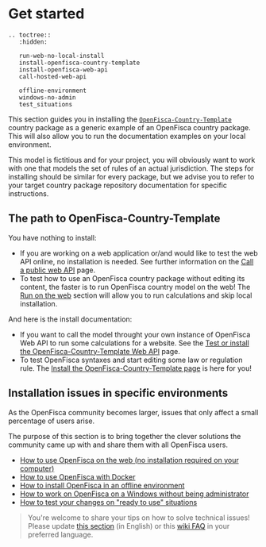 # <i class="fas fa-cogs"></i> Get started

```eval_rst
.. toctree::
   :hidden:

   run-web-no-local-install
   install-openfisca-country-template
   install-openfisca-web-api
   call-hosted-web-api

   offline-environment
   windows-no-admin
   test_situations
```

This section guides you in installing the [`OpenFisca-Country-Template`](https://github.com/openfisca/country-template) country package as a generic example of an OpenFisca country package. This will also allow you to run the documentation examples on your local environment.

This model is fictitious and for your project, you will obviously want to work with one that models the set of rules of an actual jurisdiction. The steps for installing should be similar for every package, but we advise you to refer to your target country package repository documentation for specific instructions.

## The path to OpenFisca-Country-Template

You have nothing to install:

* If you are working on a web application or/and would like to test the web API online, no installation is needed. See further information on the [Call a public web API](call-hosted-web-api.md) page. 
* To test how to use an OpenFisca country package without editing its content, the faster is to run OpenFisca country model on the web! The [Run on the web](./run-web-no-local-install.md) section will allow you to run calculations and skip local installation. 

And here is the install documentation:

* If you want to call the model throught your own instance of OpenFisca Web API to run some calculations for a website. See the [Test or install the OpenFisca-Country-Template Web API](./install-openfisca-web-api.md) page.
* To test OpenFisca syntaxes and start editing some law or regulation rule. The [Install the OpenFisca-Country-Template page](./install-openfisca-country-template.md) is here for you!

## Installation issues in specific environments

As the OpenFisca community becomes larger, issues that only affect a small percentage of users arise.

The purpose of this section is to bring together the clever solutions the community came up with and share them with all OpenFisca users.

- [How to use OpenFisca on the web (no installation required on your computer)](./run-web-no-local-install.md)
- [How to use OpenFisca with Docker](./howto_docker.md)
- [How to install OpenFisca in an offline environment](./offline-environment.md)
- [How to work on OpenFisca on a Windows without being administrator](./windows-no-admin.md)
- [How to test your changes on "ready to use" situations](./test_situations.md)

> You're welcome to share your tips on how to solve technical issues! Please update [this section](https://github.com/openfisca/openfisca-doc/edit/master/recipes.md) (in English) or this [wiki FAQ](https://github.com/openfisca/tutorial/wiki) in your preferred language.
